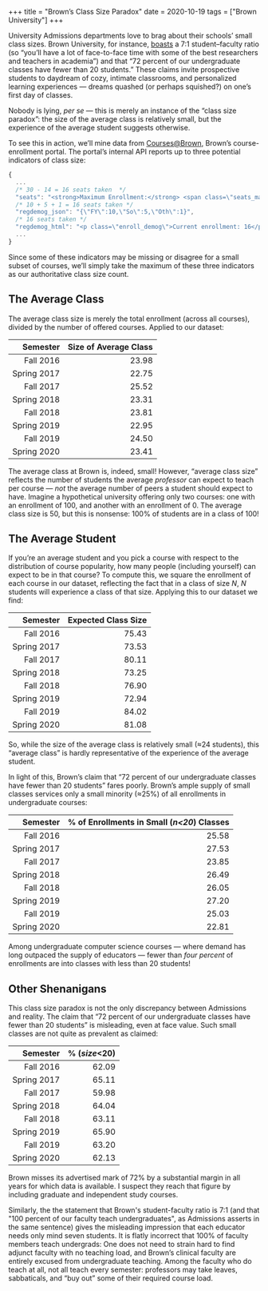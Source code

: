 +++
title = "Brown’s Class Size Paradox"
date = 2020-10-19
tags = ["Brown University"]
+++

University Admissions departments love to brag about their schools’ small class sizes. Brown University, for instance, [boasts](https://admission.brown.edu/explore/admission-facts) a 7:1 student–faculty ratio (so “you’ll have a lot of face-to-face time with some of the best researchers and teachers in academia”) and that “72 percent of our undergraduate classes have fewer than 20 students.” These claims invite prospective students to daydream of cozy, intimate classrooms, and personalized learning experiences — dreams quashed (or perhaps squished?) on one’s first day of classes.

Nobody is lying, *per se* — this is merely an instance of the “class size paradox”: the size of the average class is relatively small, but the experience of the average student suggests otherwise.

<!-- more -->

To see this in action, we’ll mine data from [Courses@Brown](https://cab.brown.edu/), Brown’s course-enrollment portal. The portal’s internal API reports up to three potential indicators of class size:
```javascript
{
  ...
  /* 30 - 14 = 16 seats taken  */
  "seats": "<strong>Maximum Enrollment:</strong> <span class=\"seats_max\">30</span> / <strong>Seats Avail:</strong> <span class=\"seats_avail\">14</span>",
  /* 10 + 5 + 1 = 16 seats taken */
  "regdemog_json": "{\"FY\":10,\"So\":5,\"Oth\":1}",
  /* 16 seats taken */
  "regdemog_html": "<p class=\"enroll_demog\">Current enrollment: 16</p><div class=\"demogchart\"></div><div class=\"demogchartlegend\"><ul><li class=\"pieitem item_fy\">62.50% - First Year</li><li class=\"pieitem item_so\">31.25% - Sophomore</li><li class=\"pieitem item_oth\">6.25% - Other</li></ul></div>"
  ...
}
```
Since some of these indicators may be missing or disagree for a small subset of courses, we’ll simply take the maximum of these three indicators as our authoritative class size count.

## The Average Class

The average class size is merely the total enrollment (across all courses), divided by the number of offered courses. Applied to our dataset:

|    Semester | Size of Average Class |
| ----------: | --------------------: |
|   Fall 2016 |                 23.98 |
| Spring 2017 |                 22.75 |
|   Fall 2017 |                 25.52 |
| Spring 2018 |                 23.31 |
|   Fall 2018 |                 23.81 |
| Spring 2019 |                 22.95 |
|   Fall 2019 |                 24.50 |
| Spring 2020 |                 23.41 |

The average class at Brown is, indeed, small! However, “average class size” reflects the number of students the average *professor* can expect to teach per course — *not* the average number of peers a student should expect to have. Imagine a hypothetical university offering only two courses: one with an enrollment of 100, and another with an enrollment of 0. The average class size is 50, but this is nonsense: 100% of students are in a class of 100!


## The Average Student

If you’re an average student and you pick a course with respect to the distribution of course popularity, how many people (including yourself) can expect to be in that course? To compute this, we square the enrollment of each course in our dataset, reflecting the fact that in a class of size *N*, *N* students will experience a class of that size. Applying this to our dataset we find:

|    Semester | Expected Class Size |
| ----------: | ------------------: |
|   Fall 2016 |               75.43 |
| Spring 2017 |               73.53 |
|   Fall 2017 |               80.11 |
| Spring 2018 |               73.25 |
|   Fall 2018 |               76.90 |
| Spring 2019 |               72.94 |
|   Fall 2019 |               84.02 |
| Spring 2020 |               81.08 |

So, while the size of the average class is relatively small (≈24 students), this “average class” is hardly representative of the experience of the average student.

In light of this, Brown’s claim that “72 percent of our undergraduate classes have fewer than 20 students” fares poorly. Brown’s ample supply of small classes services only a small minority (≈25%) of all enrollments in undergraduate courses:

|    Semester | % of Enrollments in Small (_n<20_) Classes |
| ----------: | -----------------------------------------: |
|   Fall 2016 |                                      25.58 |
| Spring 2017 |                                      27.53 |
|   Fall 2017 |                                      23.85 |
| Spring 2018 |                                      26.49 |
|   Fall 2018 |                                      26.05 |
| Spring 2019 |                                      27.20 |
|   Fall 2019 |                                      25.03 |
| Spring 2020 |                                      22.81 |

Among undergraduate computer science courses — where demand has long outpaced the supply of educators — fewer than *four percent* of enrollments are into classes with less than 20 students!

## Other Shenanigans

This class size paradox is not the only discrepancy between Admissions and reality. The claim that “72 percent of our undergraduate classes have fewer than 20 students” is misleading, even at face value. Such small classes are not quite as prevalent as claimed:

| Semester    | % (_size_<20) |
| ----------: | ------------: |
|   Fall 2016 |         62.09 |
| Spring 2017 |         65.11 |
|   Fall 2017 |         59.98 |
| Spring 2018 |         64.04 |
|   Fall 2018 |         63.11 |
| Spring 2019 |         65.90 |
|   Fall 2019 |         63.20 |
| Spring 2020 |         62.13 |

Brown misses its advertised mark of 72% by a substantial margin in all years for which data is available. I suspect they reach that figure by including graduate and independent study courses.

Similarly, the the statement that Brown's student-faculty ratio is 7:1 (and that "100 percent of our faculty teach undergraduates", as Admissions asserts in the same sentence) gives the misleading impression that each educator needs only mind seven students. It is flatly incorrect that 100% of faculty members teach undergrads: One does not need to strain hard to find adjunct faculty with no teaching load, and Brown’s clinical faculty are entirely excused from undergraduate teaching. Among the faculty who do teach at all, not all teach every semester: professors may take leaves, sabbaticals, and “buy out” some of their required course load.

